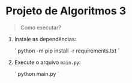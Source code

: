 # Projeto de Algoritmos 3

> Como executar?

1. Instale as dependências:

    ´ python -m pip install -r requirements.txt ´
    
2. Execute o arquivo `main.py`:

    ´ python main.py ´
